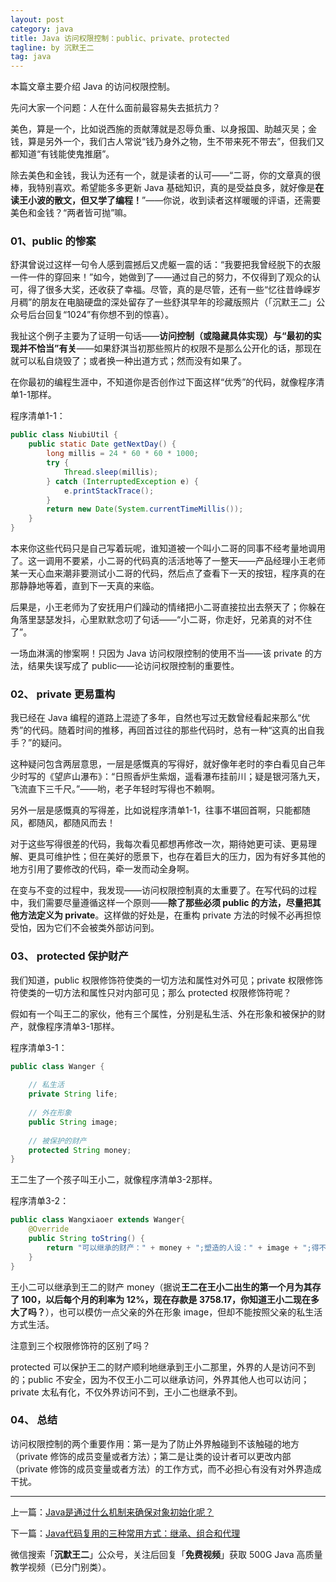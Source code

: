 ```yaml
---
layout: post
category: java
title: Java 访问权限控制：public、private、protected
tagline: by 沉默王二
tag: java
---
```


本篇文章主要介绍 Java 的访问权限控制。
<!--more-->

先问大家一个问题：人在什么面前最容易失去抵抗力？

美色，算是一个，比如说西施的贡献薄就是忍辱负重、以身报国、助越灭吴；金钱，算是另外一个，我们古人常说“钱乃身外之物，生不带来死不带去”，但我们又都知道“有钱能使鬼推磨”。

除去美色和金钱，我认为还有一个，就是读者的认可——“二哥，你的文章真的很棒，我特别喜欢。希望能多多更新 Java 基础知识，真的是受益良多，就好像是**在读王小波的散文，但又学了编程！**”——你说，收到读者这样暖暖的评语，还需要美色和金钱？“两者皆可抛”嘛。



### 01、public 的惨案

舒淇曾说过这样一句令人感到震撼后又虎躯一震的话：“我要把我曾经脱下的衣服一件一件的穿回来！”如今，她做到了——通过自己的努力，不仅得到了观众的认可，得了很多大奖，还收获了幸福。尽管，真的是尽管，还有一些“忆往昔峥嵘岁月稠”的朋友在电脑硬盘的深处留存了一些舒淇早年的珍藏版照片（「沉默王二」公众号后台回复“1024”有你想不到的惊喜）。

我扯这个例子主要为了证明一句话——**访问控制（或隐藏具体实现）与“最初的实现并不恰当”有关**——如果舒淇当初那些照片的权限不是那么公开化的话，那现在就可以私自烧毁了；或者换一种出道方式；然而没有如果了。

在你最初的编程生涯中，不知道你是否创作过下面这样“优秀”的代码，就像程序清单1-1那样。

程序清单1-1：

```java
public class NiubiUtil {
	public static Date getNextDay() {
		long millis = 24 * 60 * 60 * 1000;
		try {
			Thread.sleep(millis);
		} catch (InterruptedException e) {
			e.printStackTrace();
		}
		return new Date(System.currentTimeMillis());
	}
}
```

本来你这些代码只是自己写着玩呢，谁知道被一个叫小二哥的同事不经考量地调用了。这一调用不要紧，小二哥的代码真的活活地等了一整天——产品经理小王老师某一天心血来潮非要测试小二哥的代码，然后点了查看下一天的按钮，程序真的在那静静地等着，直到下一天真的来临。

后果是，小王老师为了安抚用户们躁动的情绪把小二哥直接拉出去祭天了；你躲在角落里瑟瑟发抖，心里默默念叨了句话——“小二哥，你走好，兄弟真的对不住了”。

一场血淋漓的惨案啊！只因为 Java 访问权限控制的使用不当——该 private 的方法，结果失误写成了 public——论访问权限控制的重要性。

### 02、 private 更易重构

我已经在 Java 编程的道路上混迹了多年，自然也写过无数曾经看起来那么“优秀”的代码。随着时间的推移，再回首过往的那些代码时，总有一种“这真的出自我手？”的疑问。

这种疑问包含两层意思，一层是感慨真的写得好，就好像年老时的李白看见自己年少时写的《望庐山瀑布》：“日照香炉生紫烟，遥看瀑布挂前川；疑是银河落九天，飞流直下三千尺。”——哟，老子年轻时写得也不赖啊。

另外一层是感慨真的写得差，比如说程序清单1-1，往事不堪回首啊，只能都随风，都随风，都随风而去！

对于这些写得很差的代码，我每次看见都想再修改一次，期待她更可读、更易理解、更具可维护性；但在美好的愿景下，也存在着巨大的压力，因为有好多其他的地方引用了要修改的代码，牵一发而动全身啊。

在变与不变的过程中，我发现——访问权限控制真的太重要了。在写代码的过程中，我们需要尽量遵循这样一个原则——**除了那些必须 public 的方法，尽量把其他方法定义为 private**。这样做的好处是，在重构 private 方法的时候不必再担惊受怕，因为它们不会被类外部访问到。

### 03、 protected 保护财产

我们知道，public 权限修饰符使类的一切方法和属性对外可见；private 权限修饰符使类的一切方法和属性只对内部可见；那么 protected 权限修饰符呢？

假如有一个叫王二的家伙，他有三个属性，分别是私生活、外在形象和被保护的财产，就像程序清单3-1那样。

程序清单3-1：

```java
public class Wanger {
	
	// 私生活
	private String life;
	
	// 外在形象
	public String image;
	
	// 被保护的财产
	protected String money;
}
```

王二生了一个孩子叫王小二，就像程序清单3-2那样。

程序清单3-2：

```java
public class Wangxiaoer extends Wanger{
	@Override
	public String toString() {
		return "可以继承的财产：" + money + ";塑造的人设：" + image + ";得不到的私生活：";
	}
}
```

王小二可以继承到王二的财产 money（据说**王二在王小二出生的第一个月为其存了 100，以后每个月的利率为 12%，现在存款是 3758.17，你知道王小二现在多大了吗？**），也可以模仿一点父亲的外在形象 image，但却不能按照父亲的私生活方式生活。

注意到三个权限修饰符的区别了吗？

protected 可以保护王二的财产顺利地继承到王小二那里，外界的人是访问不到的；public 不安全，因为不仅王小二可以继承访问，外界其他人也可以访问；private 太私有化，不仅外界访问不到，王小二也继承不到。

### 04、 总结

访问权限控制的两个重要作用：第一是为了防止外界触碰到不该触碰的地方（private 修饰的成员变量或者方法）；第二是让类的设计者可以更改内部（private 修饰的成员变量或者方法）的工作方式，而不必担心有没有对外界造成干扰。

----

上一篇：[Java是通过什么机制来确保对象初始化呢？](http://www.itwanger.com/java/2019/11/06/java-chushihua.html)

下一篇：[Java代码复用的三种常用方式：继承、组合和代理](http://www.itwanger.com/java/2019/11/06/java-code-fuyong.html)

微信搜索「**沉默王二**」公众号，关注后回复「**免费视频**」获取 500G Java 高质量教学视频（已分门别类）。